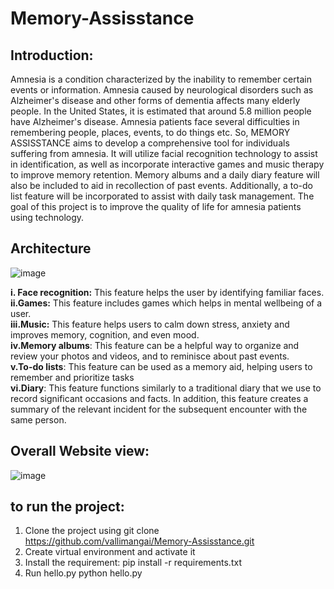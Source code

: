 # Memory-Assisstance
## Introduction:
Amnesia is a condition characterized by the inability to remember certain events or information. Amnesia caused by neurological disorders such as Alzheimer's disease and other forms of dementia affects many elderly people. In the United States, it is estimated that around 5.8 million people have Alzheimer's disease. Amnesia patients face several difficulties in remembering people, places, events, to do things etc. So, MEMORY ASSISSTANCE aims to develop a comprehensive tool for individuals suffering from amnesia. It will utilize facial recognition technology to assist in identification, as well as incorporate interactive games and music therapy to improve memory retention. Memory albums and a daily diary feature will also be included to aid in recollection of past events. Additionally, a to-do list feature will be incorporated to assist with daily task management. The goal of this project is to improve the quality of life for amnesia patients using technology.

## Architecture
![image](https://user-images.githubusercontent.com/55653139/226675100-3f6c7519-858e-4ae8-b1c8-3ef2539d4392.png)

**i. Face recognition:** This feature helps the user by identifying familiar faces. <br>
**ii.Games:** This feature includes games which helps in mental wellbeing of a user. <br>
**iii.Music:** This feature helps users to calm down stress, anxiety and improves memory, cognition, and even mood. <br>
**iv.Memory albums**: This feature can be a helpful way to organize and review your photos and videos, and to reminisce about past events.<br>
**v.To-do lists**: This feature can be used as a memory aid, helping users to remember and prioritize tasks <br>
**vi.Diary**: This feature functions similarly to a traditional diary that we use to record significant occasions and facts. In addition, this feature creates a summary of the relevant incident for the subsequent encounter with the same person.<br>

## Overall Website view:
![image](https://user-images.githubusercontent.com/55653139/233778495-0f707859-95cb-4ef8-a1c8-6bda93b5a13a.png)

## to run the project:
1) Clone the project using
  git clone https://github.com/vallimangai/Memory-Assisstance.git
2) Create virtual environment and activate it
3) Install the requirement:
  pip install -r requirements.txt
4) Run hello.py
  python hello.py
